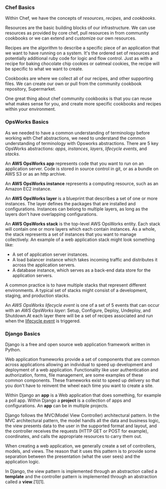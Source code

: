 
### Chef Basics

Within Chef, we have the concepts of _resources_, _recipes_, and _cookbooks_. 

Resources are the basic building blocks of our infrastructure. We can use resources as provided by core chef, pull resources in from community cookbooks or we can extend and customize our own resources. 

Recipes are the algorithm to describe a specific piece of an application that we want to have running on a system. It's the ordered set of resources and potentially additional ruby code for logic and flow control. Just as with a recipe for baking chocolate chip cookies or oatmeal cookies, the recipe will be specific to what we want to create. 

Cookbooks are where we collect all of our recipes, and other supporting files. We can create our own or pull from the community cookbook repository, Supermarket. 

One great thing about chef community cookbooks is that you can reuse what makes sense for you, and create more specific cookbooks and recipes within your environment.

### OpsWorks Basics

As we needed to have a common understanding of terminology before working with Chef abstractions, we need to understand the common understanding of terminology with Opsworks abstractions. There are 5 key OpsWorks abstractions: _apps_, _instances_, _layers_, _lifecycle events_, and _stacks_.

An **AWS OpsWorks app** represents code that you want to run on an application server. Code is stored in source control in git, or as a bundle on AWS S3 or as an http archive. 

An **AWS OpsWorks instance** represents a computing resource, such as an Amazon EC2 instance. 

An **AWS OpsWorks layer** is a blueprint that describes a set of one or more instances. The layer defines the packages that are installed and configurations.  Instances can belong to multiple layers, as long as the layers don't have overlapping configurations.

An **AWS OpsWorks stack** is the top-level AWS OpsWorks entity. Each stack will contain one or more layers which each contain instances. As a whole, the stack represents a set of instances that you want to manage collectively. An example of a web application stack might look something like:

* A set of application server instances.
* A load balancer instance which takes incoming traffic and distributes it across the application servers.
* A database instance, which serves as a back-end data store for the application servers.

A common practice is to have multiple stacks that represent different environments. A typical set of stacks might consist of a development, staging, and production stacks. 

An *AWS OpsWorks lifecycle event* is one of a set of 5 events that can occur with an *AWS OpsWorks layer*: Setup, Configure, Deploy, Undeploy, and Shutdown.At each layer there will be a set of recipes associated and run when the [lifecycle event](http://docs.aws.amazon.com/opsworks/latest/userguide/workingcookbook-events.html) is triggered. 

### Django Basics

Django is a free and open source web application framework written in Python.

Web application frameworks provide a set of components that are common across applications allowing an individual to speed up development and deployment of a web application. Functionality like user authentication and authorization, forms, file management, are some examples of these common components. These frameworks exist to speed up delivery so that you don't have to reinvent the wheel each time you want to create a site.

Within Django an **app** is a Web application that does something, for example a poll app. Within Django a **project** is a collection of apps and configurations. An **app** can be in multiple projects.

Django follows the MVC(Model View Controller) architectural pattern. In the MVC architectural pattern, the model handls all the data and business logic, the view presents data to the user in the supported format and layout, and the controller receives the requests (HTTP GET or POST for example), coordinates, and calls the appropriate resources to carry them out. 

When creating a web application, we generally create a set of controllers, models, and views. The reason that it uses this pattern is to provide some separation between the presentation (what the user sees) and the application logic. 

In Django, the view pattern is implemented through an abstraction called a  **template** and the controller pattern is implemented through an abstraction called a **view**.[1][1]. 